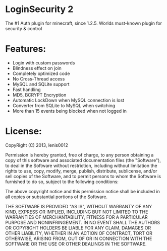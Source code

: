 LoginSecurity 2
==============
The #1 Auth plugin for minecraft, since 1.2.5.
Worlds must-known plugin for security & control

Features:
========
- Login with custom passwords
- Blindness effect on join
- Completely optimized code
- No Cross-Thread access
- MySQL and SQLite support
- Fast handling
- MD5, BCRYPT Encryption
- Automatic LockDown when MySQL connection is lost
- Converter from SQLite to MySQL when switching
- More than 15 events being blocked when not logged in

License:
=======

CopyRight (C) 2013, lenis0012


Permission is hereby granted, free of charge, to any person obtaining a copy of this software and associated documentation files (the "Software"), to deal in the Software without restriction, including without limitation the rights to use, copy, modify, merge, publish, distribute, sublicense, and/or sell copies of the Software, and to permit persons to whom the Software is furnished to do so, subject to the following conditions:

The above copyright notice and this permission notice shall be included in all copies or substantial portions of the Software.

THE SOFTWARE IS PROVIDED "AS IS", WITHOUT WARRANTY OF ANY KIND, EXPRESS OR IMPLIED, INCLUDING BUT NOT LIMITED TO THE WARRANTIES OF MERCHANTABILITY, FITNESS FOR A PARTICULAR PURPOSE AND NONINFRINGEMENT. IN NO EVENT SHALL THE AUTHORS OR COPYRIGHT HOLDERS BE LIABLE FOR ANY CLAIM, DAMAGES OR OTHER LIABILITY, WHETHER IN AN ACTION OF CONTRACT, TORT OR OTHERWISE, ARISING FROM, OUT OF OR IN CONNECTION WITH THE SOFTWARE OR THE USE OR OTHER DEALINGS IN THE SOFTWARE.
